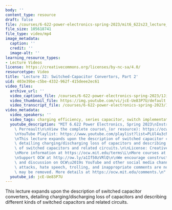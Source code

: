 ```yaml
---
body: ''
content_type: resource
draft: false
file: /courses/6-622-power-electronics-spring-2023/mit6_622s23_lecture_32_360p_16_9.mp4
file_size: 105618741
file_type: video/mp4
image_metadata:
  caption: ''
  credit: ''
  image-alt: ''
learning_resource_types:
- Lecture Videos
license: https://creativecommons.org/licenses/by-nc-sa/4.0/
resourcetype: Video
title: 'Lecture 32: Switched-Capacitor Convertors, Part 2'
uid: 403e39be-c5be-4332-962f-415deee2ec61
video_files:
  archive_url: ''
  video_captions_file: /courses/6-622-power-electronics-spring-2023/1JimzDcKHjTLgNN3Whan36afmCih5US9A_transcript.webvtt
  video_thumbnail_file: https://img.youtube.com/vi/jcE-Ue83P7U/default.jpg
  video_transcript_file: /courses/6-622-power-electronics-spring-2023/1JimzDcKHjTLgNN3Whan36afmCih5US9A_transcript.pdf
video_metadata:
  video_speakers: ''
  video_tags: charging efficiency, series capacitor, switch implementations
  youtube_description: "MIT 6.622 Power Electronics, Spring 2023\nInstructor: David\
    \ Perreault\n\nView the complete course\_(or resource): https://ocw.mit.edu/courses/6-622-power-electronics-spring-2023/\L\
    \nYouTube Playlist: https://www.youtube.com/playlist?list=PLUl4u3cNGP62UTc77mJoubhDELSC8lfR0\n\
    \nThis lecture expands upon the description of switched capacitor converters,\
    \ detailing charging/discharging loss of capacitors and describing different kinds\
    \ of switched capacitors and related circuits.\n\nLicense: Creative Commons BY-NC-SA\L\
    \nMore information at https://ocw.mit.edu/terms\L\nMore courses at https://ocw.mit.edu\n\
    \nSupport OCW at http://ow.ly/a1If50zVRlQ\n\nWe encourage constructive comments\
    \ and discussion on OCW\u2019s YouTube and other social media channels. Personal\
    \ attacks, hate speech, trolling, and inappropriate comments are not allowed and\
    \ may be removed. More details at https://ocw.mit.edu/comments.\n"
  youtube_id: jcE-Ue83P7U
---
```

This lecture expands upon the description of switched capacitor converters, detailing charging/discharging loss of capacitors and describing different kinds of switched capacitors and related circuits.